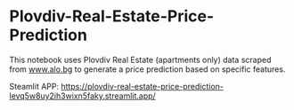 # Plovdiv-Real-Estate-Price-Prediction
This notebook uses Plovdiv Real Estate (apartments only) data scraped from www.alo.bg to generate a price prediction based on specific features.

Steamlit APP: https://plovdiv-real-estate-price-prediction-levq5w8uy2ih3wixn5faky.streamlit.app/
